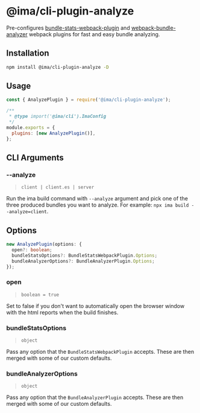 # @ima/cli-plugin-analyze

Pre-configures [bundle-stats-webpack-plugin](https://npmjs.com/package/bundle-stats-webpack-plugin) and [webpack-bundle-analyzer](https://npmjs.com/package/webpack-bundle-analyzer) webpack plugins for fast and easy bundle analyzing.

## Installation

```bash npm2yarn
npm install @ima/cli-plugin-analyze -D
```

## Usage

```js title=./ima.config.js
const { AnalyzePlugin } = require('@ima/cli-plugin-analyze');

/**
 * @type import('@ima/cli').ImaConfig
 */
module.exports = {
  plugins: [new AnalyzePlugin()],
};
```

## CLI Arguments

### --analyze

> `client | client.es | server`

Run the ima build command with `--analyze` argument and pick one of the three produced bundles you want to analyze. For example: `npx ima build --analyze=client`.

## Options

```ts
new AnalyzePlugin(options: {
  open?: boolean;
  bundleStatsOptions?: BundleStatsWebpackPlugin.Options;
  bundleAnalyzerOptions?: BundleAnalyzerPlugin.Options;
});
```

### open

> `boolean = true`

Set to false if you don't want to automatically open the browser window with the html reports when the build finishes.

### bundleStatsOptions

> `object`

Pass any option that the `BundleStatsWebpackPlugin` accepts. These are then merged with some of our custom defaults.

### bundleAnalyzerOptions

> `object`

Pass any option that the `BundleAnalyzerPlugin` accepts. These are then merged with some of our custom defaults.
